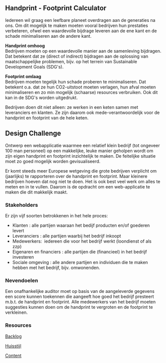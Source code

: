 ## Handprint - Footprint Calculator

Iedereen wil graag een leefbare planeet overdragen aan de generaties na ons. Om dit mogelijk te maken moeten vooral bedrijven hun prestaties verbeteren, ofwel een waardevolle bijdrage leveren aan de ene kant en de schade minimaliseren aan de andere kant. 

**Handprint omhoog**  
Bedrijven moeten op een waardevolle manier aan de samenleving bijdragen. Dat betekent dat ze (direct of indirect) bijdragen aan de oplossing van maatschappelijke problemen, bijv. op het terrein van Sustainable Development Goals (SDG's).

**Footprint omlaag **  
Bedrijven moeten tegelijk hun schade proberen te minimaliseren. Dat betekent o.a. dat ze hun CO2-uitstoot moeten verlagen, hun afval moeten minimaliseren en zo min mogelijk (schaarse) resources verbruiken. Ook dit kan in de SDG's worden uitgedrukt.

Bedrijven doen dit niet alleen: ze werken in een keten samen met leveranciers en klanten. Ze zijn daarom ook mede-verantwoordelijk voor de handprint en footprint van de hele keten. 

## Design Challenge
Ontwerp een webapplicatie waarmee een relatief klein bedrijf (tot ongeveer 100 man personeel) op een makkelijke, leuke manier geholpen wordt om zijn eigen handprint en footprint inzichtelijk te maken. De feitelijke situatie moet zo goed mogelijk worden gevisualiseerd. 

Er komt steeds meer Europese wetgeving die grote bedrijven verplicht om (jaarlijks) te rapporteren over de handprint en footprint. Maar kleinere bedrijven hoeven dat nog niet te doen. Het is ook best veel werk om alles te meten en in te vullen. Daarom is de opdracht om een web-applicatie te maken die dit makkelijk maakt.

### Stakeholders
Er zijn vijf soorten betrokkenen in het hele proces:

* Klanten : alle partijen waaraan het bedijf producten en/of goederen levert
* Leveranciers : alle partijen waarbij het bedrijf inkoopt
* Medewerkers:  iedereen die voor het bedrijf werkt (loondienst of als zzp)
* Eigenaren en financiers : alle partijen die (financieel) in het bedrijf investeren
* Sociale omgeving : alle andere partijen en individuen die te maken hebben met het bedrijf, bijv. omwonenden.

### Nevendoelen
Een onafhankelijke auditor moet op basis van de aangeleverde gegevens een score kunnen toekennen die aangeeft hoe goed het bedrijf presteert m.b.t. de handprint en footprint.
Alle medewerkers van het bedrijf moeten suggesties kunnen doen om de handprint te vergroten en de footprint te verkleinen.

### Resources

[Backlog](...)

[Huisstijl]()  

[Content]()  
